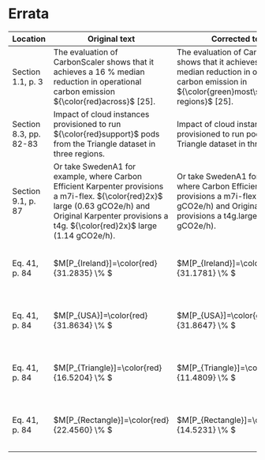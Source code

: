 # Errata

|Location|Original text|Corrected text|Comment|
|--------|--------|----------|------------|
|Section 1.1, p. 3|The evaluation of CarbonScaler shows that it achieves a 16 % median reduction in operational carbon emission ${\color{red}across}$ [25].|The evaluation of CarbonScaler shows that it achieves a 16 % median reduction in operational carbon emission in ${\color{green}most\space regions}$ [25].|Typo|
|Section 8.3, pp. 82-83|Impact of cloud instances provisioned to run ${\color{red}support}$ pods from the Triangle dataset in three regions.|Impact of cloud instances provisioned to run pods from the Triangle dataset in three regions.|Typo|
|Section 9.1, p. 87|Or take SwedenA1 for example, where Carbon Efficient Karpenter provisions a m7i-flex. ${\color{red}2x}$ large (0.63 gCO2e/h) and Original Karpenter provisions a t4g. ${\color{red}2x}$ large (1.14 gCO2e/h).|Or take SwedenA1 for example, where Carbon Efficient Karpenter provisions a m7i-flex.large (0.63 gCO2e/h) and Original Karpenter provisions a t4g.large (1.14 gCO2e/h).| Typo|
|Eq. 41, p. 84|$M[P_{Ireland}]=\color{red}{31.2835} \\% $|$M[P_{Ireland}]=\color{green}{31.1781} \\% $|Removed bad entry in analyzed data|
|Eq. 41, p. 84|$M[P_{USA}]=\color{red}{31.8634} \\% $|$M[P_{USA}]=\color{green}{31.8647} \\% $|Removed bad entry in analyzed data|
|Eq. 41, p. 84|$M[P_{Triangle}]=\color{red}{16.5204} \\% $|$M[P_{Triangle}]=\color{green}{11.4809} \\% $|Removed bad entry in analyzed data|
|Eq. 41, p. 84|$M[P_{Rectangle}]=\color{red}{22.4560} \\% $|$M[P_{Rectangle}]=\color{green}{14.5231} \\% $|Removed bad entry in analyzed data|
